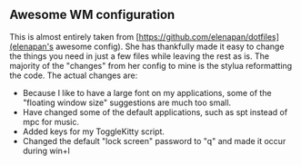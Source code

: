 ## Awesome WM configuration

This is almost entirely taken from [https://github.com/elenapan/dotfiles](elenapan's awesome config).
She has thankfully made it easy to change the things you need in just a few files
while leaving the rest as is. The majority of the "changes" from her config to mine
is the stylua reformatting the code. The actual changes are:

- Because I like to have a large font on my applications, some of the "floating window size" suggestions are much too small.
- Have changed some of the default applications, such as spt instead of mpc for music.
- Added keys for my ToggleKitty script.
- Changed the default "lock screen" password to "q" and made it occur during win+l

